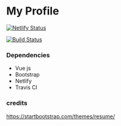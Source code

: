 # My Profile

[![Netlify Status](https://api.netlify.com/api/v1/badges/62dc20cc-b0ae-4be8-9b10-1a61587c68fd/deploy-status)](https://app.netlify.com/sites/deo-muhwezi/deploys)

[![Build Status](https://travis-ci.org/MuhweziDeo/me.svg?branch=master)](https://travis-ci.org/MuhweziDeo/me)

### Dependencies
- Vue js
- Bootstrap
- Netlify
- Travis CI

### credits
https://startbootstrap.com/themes/resume/
